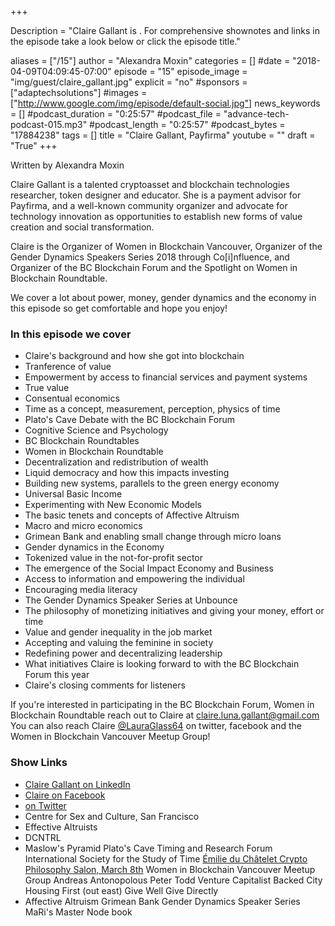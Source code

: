 +++

Description = "Claire Gallant is . For comprehensive shownotes and links in the episode take a look below or click the episode title."

aliases = ["/15"]
author = "Alexandra Moxin"
categories = []
#date = "2018-04-09T04:09:45-07:00"
episode = "15"
episode_image = "img/guest/claire_gallant.jpg"
explicit = "no"
#sponsors = ["adaptechsolutions"]
#images = ["http://www.google.com/img/episode/default-social.jpg"]
news_keywords = []
#podcast_duration = "0:25:57"
#podcast_file = "advance-tech-podcast-015.mp3"
#podcast_length = "0:25:57"
#podcast_bytes = "17884238"
tags = []
title = "Claire Gallant, Payfirma"
youtube = ""
draft = "True"
+++

Written by Alexandra Moxin

Claire Gallant is a talented cryptoasset and blockchain technologies researcher, token designer and educator. She is a payment advisor for Payfirma, and a well-known community organizer and advocate for technology innovation as opportunities to establish new forms of value creation and social transformation.

Claire is the Organizer of Women in Blockchain Vancouver, Organizer of the Gender Dynamics Speakers Series 2018 through Co[i]nfluence, and Organizer of the BC Blockchain Forum and the Spotlight on Women in Blockchain Roundtable.

We cover a lot about power, money, gender dynamics and the economy in this episode so get comfortable and hope you enjoy!


### In this episode we cover
* Claire's background and how she got into blockchain
* Tranference of value
* Empowerment by access to financial services and payment systems
* True value
* Consentual economics
* Time as a concept, measurement, perception, physics of time
* Plato's Cave Debate with the BC Blockchain Forum
* Cognitive Science and Psychology
* BC Blockchain Roundtables
* Women in Blockchain Roundtable
* Decentralization and redistribution of wealth
* Liquid democracy and how this impacts investing
* Building new systems, parallels to the green energy economy
* Universal Basic Income
* Experimenting with New Economic Models
* The basic tenets and concepts of Affective Altruism
* Macro and micro economics
* Grimean Bank and enabling small change through micro loans
* Gender dynamics in the Economy
* Tokenized value in the not-for-profit sector
* The emergence of the Social Impact Economy and Business
* Access to information and empowering the individual
* Encouraging media literacy
* The Gender Dynamics Speaker Series at Unbounce
* The philosophy of monetizing initiatives and giving your money, effort or time
* Value and gender inequality in the job market
* Accepting and valuing the feminine in society
* Redefining power and decentralizing leadership
* What initiatives Claire is looking forward to with the BC Blockchain Forum this year
* Claire's closing comments for listeners

If you're interested in participating in the BC Blockchain Forum, Women in Blockchain Roundtable reach out to Claire at claire.luna.gallant@gmail.com You can also reach Claire  [@LauraGlass64]() on twitter, facebook and the Women in Blockchain Vancouver Meetup Group!


### Show Links

* [Claire Gallant on LinkedIn]()
* [Claire on Facebook]()
* [ on Twitter]()
* Centre for Sex and Culture, San Francisco
* Effective Altruists
* DCNTRL
* Maslow's Pyramid
Plato's Cave
Timing and Research Forum
International Society for the Study of Time
[Émilie du Châtelet Crypto Philosophy Salon, March 8th](https://www.picatic.com/event15130591965425)
Women in Blockchain Vancouver Meetup Group
Andreas Antonopolous
Peter Todd
Venture Capitalist Backed City
Housing First (out east)
Give Well
Give Directly
* Affective Altruism
Grimean Bank
Gender Dynamics Speaker Series
MaRi's Master Node book










